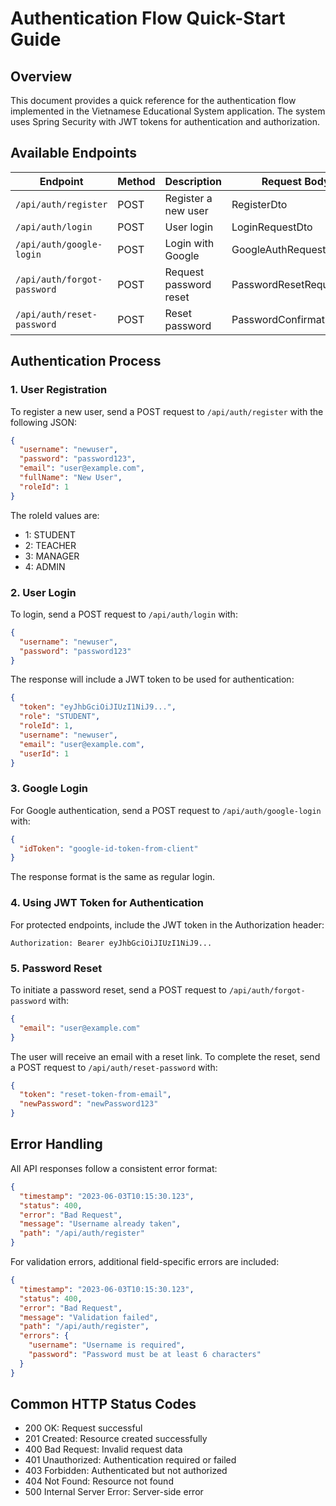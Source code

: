 # Authentication Flow Quick-Start Guide

## Overview

This document provides a quick reference for the authentication flow implemented in the Vietnamese Educational System application. The system uses Spring Security with JWT tokens for authentication and authorization.

## Available Endpoints

| Endpoint | Method | Description | Request Body | Response |
|----------|--------|-------------|-------------|----------|
| `/api/auth/register` | POST | Register a new user | RegisterDto | UserDto |
| `/api/auth/login` | POST | User login | LoginRequestDto | LoginResponseDto |
| `/api/auth/google-login` | POST | Login with Google | GoogleAuthRequestDto | LoginResponseDto |
| `/api/auth/forgot-password` | POST | Request password reset | PasswordResetRequestDto | Success message |
| `/api/auth/reset-password` | POST | Reset password | PasswordConfirmationDto | Success message |

## Authentication Process

### 1. User Registration

To register a new user, send a POST request to `/api/auth/register` with the following JSON:

```json
{
  "username": "newuser",
  "password": "password123",
  "email": "user@example.com",
  "fullName": "New User",
  "roleId": 1
}
```

The roleId values are:
- 1: STUDENT
- 2: TEACHER
- 3: MANAGER
- 4: ADMIN

### 2. User Login

To login, send a POST request to `/api/auth/login` with:

```json
{
  "username": "newuser",
  "password": "password123"
}
```

The response will include a JWT token to be used for authentication:

```json
{
  "token": "eyJhbGciOiJIUzI1NiJ9...",
  "role": "STUDENT",
  "roleId": 1,
  "username": "newuser",
  "email": "user@example.com",
  "userId": 1
}
```

### 3. Google Login

For Google authentication, send a POST request to `/api/auth/google-login` with:

```json
{
  "idToken": "google-id-token-from-client"
}
```

The response format is the same as regular login.

### 4. Using JWT Token for Authentication

For protected endpoints, include the JWT token in the Authorization header:

```
Authorization: Bearer eyJhbGciOiJIUzI1NiJ9...
```

### 5. Password Reset

To initiate a password reset, send a POST request to `/api/auth/forgot-password` with:

```json
{
  "email": "user@example.com"
}
```

The user will receive an email with a reset link. To complete the reset, send a POST request to `/api/auth/reset-password` with:

```json
{
  "token": "reset-token-from-email",
  "newPassword": "newPassword123"
}
```

## Error Handling

All API responses follow a consistent error format:

```json
{
  "timestamp": "2023-06-03T10:15:30.123",
  "status": 400,
  "error": "Bad Request",
  "message": "Username already taken",
  "path": "/api/auth/register"
}
```

For validation errors, additional field-specific errors are included:

```json
{
  "timestamp": "2023-06-03T10:15:30.123",
  "status": 400,
  "error": "Bad Request",
  "message": "Validation failed",
  "path": "/api/auth/register",
  "errors": {
    "username": "Username is required",
    "password": "Password must be at least 6 characters"
  }
}
```

## Common HTTP Status Codes

- 200 OK: Request successful
- 201 Created: Resource created successfully
- 400 Bad Request: Invalid request data
- 401 Unauthorized: Authentication required or failed
- 403 Forbidden: Authenticated but not authorized
- 404 Not Found: Resource not found
- 500 Internal Server Error: Server-side error
